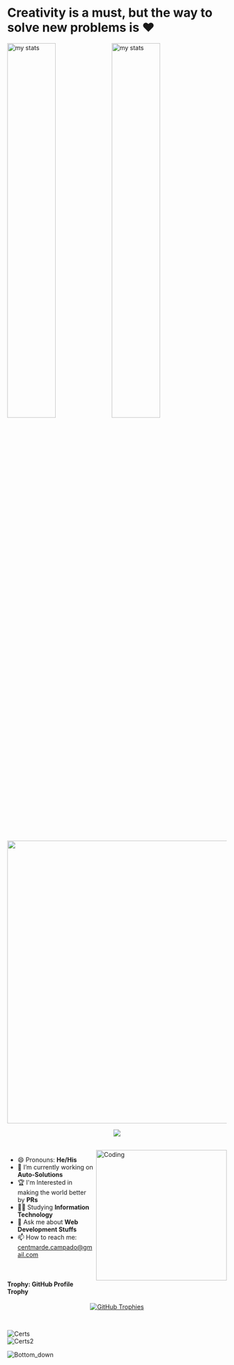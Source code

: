 # Creativity is a must, but the way to solve new problems is ❤️ 

<img alt="my stats" align="left" width="47%" src="https://github-readme-stats.vercel.app/api/top-langs/?username=AkiraSaint&layout=compact"/>
<img alt="my stats" align="left" width="47%"  src="https://github-readme-stats.vercel.app/api?username=AkiraSaint&&show_icons=true&bg_color=00000000" />


<p align="center">
  <a href="#">
    <img width="650px" src="https://readme-typing-svg.herokuapp.com?font=Ubuntu&color=58a6ff&size=22&center=true&lines=Hello,+World+👋;Happy+to+See+You+Here+😀;This+Is+My+TechStack+💻;Feel+Free+to+Look+Around+✌;Reach+Me+Out+If+You+Need+Me+🎨🙌;Have+a+Great+Day+🌞">
  </a>
</p>

<p align="center">
  <a href="#">
    <img src="https://skillicons.dev/icons?i=nodejs,c,java,html,css,javascript,vite,mysql,jquery,postgres,php,laravel,postman,react,sass,ps,stackoverflow,git&perline=9" />
  </a>
</p>

<!-- About Me Section -->
<br>
<img align="right" alt="Coding" width="300" src="https://cdn.dribbble.com/users/1162077/screenshots/3848914/programmer.gif" >

- 😄 Pronouns: **He/His**  
- 🌱 I’m currently working on **Auto-Solutions**  
- 🏆 I'm Interested in making the world better by **PRs**  
- 👨‍🎓 Studying **Information Technology**  
- 💬 Ask me about **Web Development Stuffs**  
- 📫 How to reach me: centmarde.campado@gmail.com

<br>

<!-- Trophy Section -->
#### Trophy: GitHub Profile Trophy

<p align="center"> 
  <a href="https://github.com/ryo-ma/github-profile-trophy">
    <img src="https://github-profile-trophy.vercel.app/?username=AkiraSaint
&row=1&column=9" alt="GitHub Trophies" />
  </a>
</p>

<br>

<!-- Certificates Section -->
![Certs](https://github.com/centmarde/centmarde/assets/159101935/b1ad923d-e435-432a-ba01-ee58e8cbcfe5)  
![Certs2](https://github.com/centmarde/centmarde/assets/159101935/757da78f-0f1c-46f1-8519-e2304184fd3a)

<!-- Bottom Section -->
![Bottom_down](https://github.com/centmarde/centmarde/assets/159101935/aecdf82d-fe75-4add-9b17-9e0d5961fd8c)
